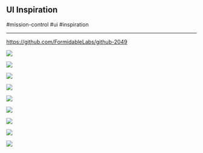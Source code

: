 ## UI Inspiration
#mission-control  #ui #inspiration

---
https://github.com/FormidableLabs/github-2049

![](depositphotos_254289908-stock-video-concept-of-hacking-bruteforce-password.jpg)


![](idk.jpg)

![](dex2.jpg)

![](dex.jpg)

![](inspiration3.jpg)

![](inspiration4.jpg)

![](inspiration5.jpg)

![](inspiration6.jpg)

![](inspiration7.jpg)











